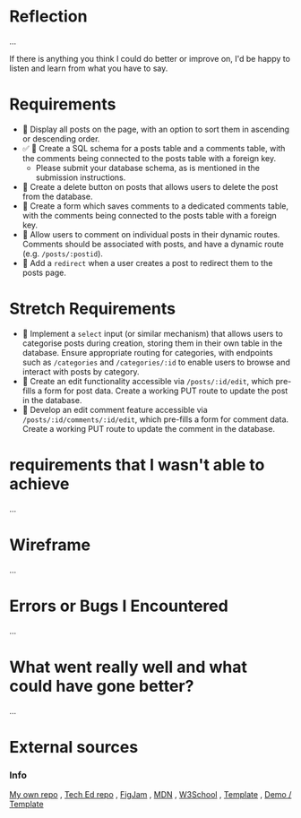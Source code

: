 # Reflection

...

If there is anything you think I could do better or improve on, I'd be happy to listen and learn from what you have to say.

# Requirements

- 🎯 Display all posts on the page, with an option to sort them in ascending or descending order.
- ✅ 🎯 Create a SQL schema for a posts table and a comments table, with the comments being connected to the posts table with a foreign key.
  - Please submit your database schema, as is mentioned in the submission instructions.
- 🎯 Create a delete button on posts that allows users to delete the post from the database.
- 🎯 Create a form which saves comments to a dedicated comments table, with the comments being connected to the posts table with a foreign key.
- 🎯 Allow users to comment on individual posts in their dynamic routes. Comments should be associated with posts, and have a dynamic route (e.g. `/posts/:postid`).
- 🎯 Add a `redirect` when a user creates a post to redirect them to the posts page.

# Stretch Requirements

- 🏹 Implement a `select` input (or similar mechanism) that allows users to categorise posts during creation, storing them in their own table in the database. Ensure appropriate routing for categories, with endpoints such as `/categories` and `/categories/:id` to enable users to browse and interact with posts by category.
- 🏹 Create an edit functionality accessible via `/posts/:id/edit`, which pre-fills a form for post data. Create a working PUT route to update the post in the database.
- 🏹 Develop an edit comment feature accessible via `/posts/:id/comments/:id/edit`, which pre-fills a form for comment data. Create a working PUT route to update the comment in the database.

# requirements that I wasn't able to achieve

...

# Wireframe

...

# Errors or Bugs I Encountered

...

# What went really well and what could have gone better?

...

# External sources

### Info

[My own repo](https://github.com/IndieMasco/TechEdSoftwareDeveloper021) , [Tech Ed repo](https://github.com/Tech-Educators/software-dev-021) , [FigJam](https://www.figma.com/board/JjN2Zgtoynrau06MjWJs6q/SD021?node-id=0-1&p=f&t=V1WCGcrmVKnoxJDr-0) , [MDN](https://developer.mozilla.org/en-US/) , [W3School](https://www.w3schools.com/) , [Template](https://github.com/Tech-Educators/software-dev-021/blob/main/demos/week6/week6-assignment/src/App.jsx) , [Demo / Template](https://github.com/Tech-Educators/software-dev-021/tree/main/demos/week8/week8-assignment)
